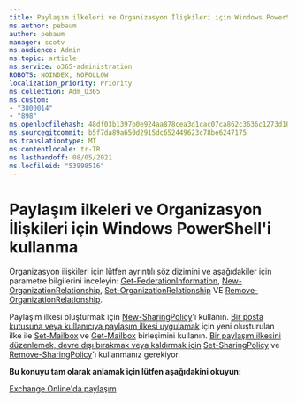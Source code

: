 ```yaml
---
title: Paylaşım ilkeleri ve Organizasyon İlişkileri için Windows PowerShell'i kullanma
ms.author: pebaum
author: pebaum
manager: scotv
ms.audience: Admin
ms.topic: article
ms.service: o365-administration
ROBOTS: NOINDEX, NOFOLLOW
localization_priority: Priority
ms.collection: Adm_O365
ms.custom:
- "3800014"
- "898"
ms.openlocfilehash: 48df03b1397b0e924aa878cea3d1cac07ca862c3636c1273d10f4841a03fddcf
ms.sourcegitcommit: b5f7da89a650d2915dc652449623c78be6247175
ms.translationtype: MT
ms.contentlocale: tr-TR
ms.lasthandoff: 08/05/2021
ms.locfileid: "53998516"
---
```

# <a name="use-powershell-for-sharing-policies-and-organization-relationships"></a>Paylaşım ilkeleri ve Organizasyon İlişkileri için Windows PowerShell'i kullanma


Organizasyon ilişkileri için lütfen ayrıntılı söz dizimini ve aşağıdakiler için parametre bilgilerini inceleyin: [Get-FederationInformation](https://docs.microsoft.com/powershell/module/exchange/get-federationinformation), [New-OrganizationRelationship](https://docs.microsoft.com/powershell/module/exchange/new-organizationrelationship), [Set-OrganizationRelationship](https://docs.microsoft.com/powershell/module/exchange/set-organizationrelationship)  VE  [Remove-OrganizationRelationship](https://docs.microsoft.com/powershell/module/exchange/remove-organizationrelationship).

Paylaşım ilkesi oluşturmak için [New-SharingPolicy](https://docs.microsoft.com/powershell/module/exchange/new-sharingpolicy)'ı kullanın. [Bir posta kutusuna veya kullanıcıya paylaşım ilkesi uygulamak](https://docs.microsoft.com/exchange/sharing/sharing-policies/apply-a-sharing-policy#use-exchange-online-powershell-to-apply-a-sharing-policy-to-one-or-more-mailboxes) için yeni oluşturulan ilke ile [Set-Mailbox](https://docs.microsoft.com/powershell/module/exchange/set-mailbox) ve [Get-Mailbox](https://docs.microsoft.com/powershell/module/exchange/get-mailbox) birleşimini kullanın. [Bir paylaşım ilkesini düzenlemek, devre dışı bırakmak veya kaldırmak için](https://docs.microsoft.com/exchange/sharing/sharing-policies/modify-a-sharing-policy)  [Set-SharingPolicy](https://docs.microsoft.com/powershell/module/exchange/set-sharingpolicy) ve [Remove-SharingPolicy](https://docs.microsoft.com/powershell/module/exchange/remove-sharingpolicy)'ı kullanmanız gerekiyor.

**Bu konuyu tam olarak anlamak için lütfen aşağıdakini okuyun:**

[Exchange Online'da paylaşım](https://docs.microsoft.com/exchange/sharing/sharing)